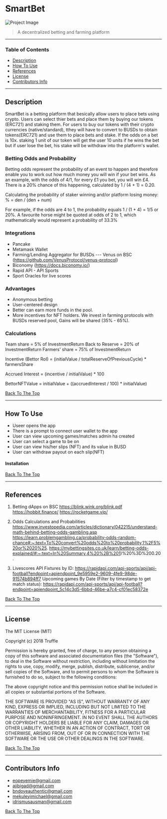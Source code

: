 # SmartBet


![Project Image](project-image-url)

> A decentralized betting and farming platform

---

### Table of Contents

- [Description](#description)
- [How To Use](#how-to-use)
- [References](#references)
- [License](#license)
- [Contributors Info](#contributors-info)

---

## Description

SmartBet is a betting platform that besically allow users to place bets using crypto. Users can select thier bets and place them by buying our tokens (ERC721) and staking them. For users to buy our tokens with their crypto currencies (native/standard), tthey will have to convert to BUSDs to obtain tokens(ERC721) and use them to place bets and stake.
If the odds on a bet is 10x. staking 1 unit of our token will get the user 10 units if he wins the bet but if user lose the bet, his stake will be withdraw into the platform's wallet.

### Betting Odds and Probability

Betting odds represent the probability of an event to happen and therefore enable you to work out how much money you will win if your bet wins. As an example, with the odds of 4/1, for every £1 you bet, you will win £4. There is a 20% chance of this happening, calculated by 1 / (4 + 1) = 0.20.

Calculating the probability of staker winning and/or platform losing money:
% = den / (den + num)

For example, if the odds are 4 to 1, the probability equals 1 / (1 + 4) = 1/5 or 20%.
A favourite horse might be quoted at odds of 2 to 1, which mathematically would represent a probability of 33.3%



### Integrations

- Pancake
- Metamask Wallet
- Farming/Lending Aggregator for BUSDs --- Venus on BSC (https://github.com/VenusProtocol/venus-protocol)
- Biconomy (https://docs.biconomy.io/)
- Rapid API - API Sports
- Sport Oracles for live scores

### Advantages

- Anonymous betting
- User-centered design
- Better can earn more funds in the pool. 
- More incentives for NFT holders. We invest in farming protocols with BUSDs reserved pool, Gains will be shared (35% - 65%).

### Calculations 

Team share = 5% of InvestmentReturn
Back to Reserve = 20% of InvestmentReturn
Farmers' share = 75% of InvestmentReturn

Incentive (Bettor RoI) = (initialValue / totalReserveOfPreviousCycle) * farmersShare

Accrued Interest = (incentive / initialValue) * 100

BettorNFTValue = initialValue + ((accruedInterest / 100) * initialValue)

[Back To The Top](#SmartBet)

---

## How To Use

- Useer opens the app
- There is a prompt to connect user wallet to the app
- User can view upcoming games/matches admin ha created
- User can select a game to be on
- User can view his/her slips (NFT) and its value in BUSD
- User can withdraw payout on each slip(NFT)

#### Installation

[Back To The Top](#SmartBet)

---


## References

1. Betting dApps on BSC
https://blink.wink.org/blink.pdf
https://hobbit.finance/
https://rocketgame.vip/

2. Odds Calculations and Probabilities
https://www.investopedia.com/articles/dictionary/042215/understand-math-behind-betting-odds-gambling.asp
https://learn.problemgambling.ca/probability-odds-random-chance#:~:text=To%20convert%20odds%20to%20probability,1%2F5%20or%2020%25.
https://mybettingsites.co.uk/learn/betting-odds-explained/#:~:text=In%20Summary,4%20%2B%201)%20%3D%200.20.

3. Livescores API
Fixtures by ID: https://rapidapi.com/api-sports/api/api-football?endpoint=apiendpoint_9e5959e2-9609-4fe9-98de-91574b894ff7
Upcoming games By Date (Filter by timestamp to get match status):
https://rapidapi.com/api-sports/api/api-football?endpoint=apiendpoint_5c14c3d5-6bbd-46be-a7c4-cf01ec58372e




[Back To The Top](#SmartBet)

---

## License

The MIT License (MIT)

Copyright (c) 2018 Truffle

Permission is hereby granted, free of charge, to any person obtaining a copy
of this software and associated documentation files (the "Software"), to deal
in the Software without restriction, including without limitation the rights
to use, copy, modify, merge, publish, distribute, sublicense, and/or sell
copies of the Software, and to permit persons to whom the Software is
furnished to do so, subject to the following conditions:

The above copyright notice and this permission notice shall be included in all
copies or substantial portions of the Software.

THE SOFTWARE IS PROVIDED "AS IS", WITHOUT WARRANTY OF ANY KIND, EXPRESS OR
IMPLIED, INCLUDING BUT NOT LIMITED TO THE WARRANTIES OF MERCHANTABILITY,
FITNESS FOR A PARTICULAR PURPOSE AND NONINFRINGEMENT. IN NO EVENT SHALL THE
AUTHORS OR COPYRIGHT HOLDERS BE LIABLE FOR ANY CLAIM, DAMAGES OR OTHER
LIABILITY, WHETHER IN AN ACTION OF CONTRACT, TORT OR OTHERWISE, ARISING FROM,
OUT OF OR IN CONNECTION WITH THE SOFTWARE OR THE USE OR OTHER DEALINGS IN THE
SOFTWARE.

[Back To The Top](#SmartBet)

---

## Contributors Info

- eopeyemie@gmail.com
- ajibigad@gmail.com
- bndoyeauthentic@gmail.com
- mekuleyimichael@gmail.com
- idrismusausman@gmail.com

[Back To The Top](#SmartBet)
